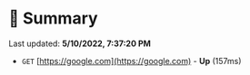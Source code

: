 # 📖 Summary
Last updated: **5/10/2022, 7:37:20 PM**

- `GET` [https://google.com](https://google.com) - **Up** (157ms)
